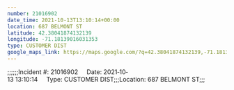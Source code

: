 ```yaml
---
number: 21016902
date_time: 2021-10-13T13:10:14+00:00
location: 687 BELMONT ST
latitude: 42.38041874132139
longitude: -71.18139016031353
type: CUSTOMER DIST
google_maps_link: https://maps.google.com/?q=42.38041874132139,-71.18139016031353
---
```


;;;;;;Incident #: 21016902     Date: 2021‐10‐13 13:10:14     Type: CUSTOMER DIST;;;Location: 687 BELMONT ST;;;
